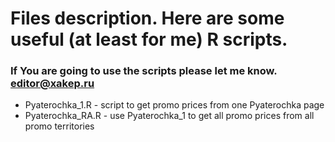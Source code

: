 # Files description. Here are some useful (at least for me) R scripts.
### If You are going to use the scripts please let me know. editor@xakep.ru

* Pyaterochka_1.R - script to get promo prices from one Pyaterochka page
* Pyaterochka_RA.R - use Pyaterochka_1 to get all promo prices from all promo territories

